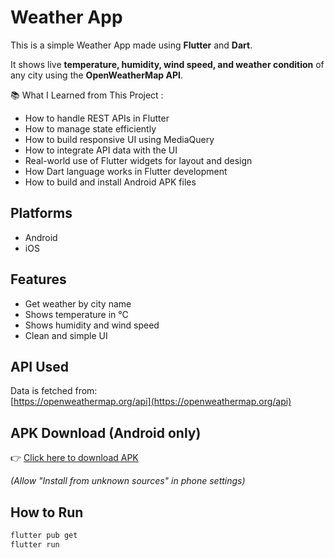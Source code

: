 # Weather App

This is a simple Weather App made using **Flutter** and **Dart**.

It shows live **temperature, humidity, wind speed, and weather condition** of any city using the **OpenWeatherMap API**.

📚 What I Learned from This Project :
- How to handle REST APIs in Flutter
- How to manage state efficiently
- How to build responsive UI using MediaQuery
- How to integrate API data with the UI
- Real-world use of Flutter widgets for layout and design
- How Dart language works in Flutter development
- How to build and install Android APK files

## Platforms

- Android
- iOS

## Features

- Get weather by city name
- Shows temperature in °C
- Shows humidity and wind speed
- Clean and simple UI

## API Used

Data is fetched from:  
[https://openweathermap.org/api](https://openweathermap.org/api)

## APK Download (Android only)

👉 [Click here to download APK](https://drive.google.com/file/d/1ZVmTSFWoE1EHlfO7XKDzU6BAvOaxbdKN/view?usp=sharing)

*(Allow "Install from unknown sources" in phone settings)*

## How to Run

```bash
flutter pub get
flutter run
